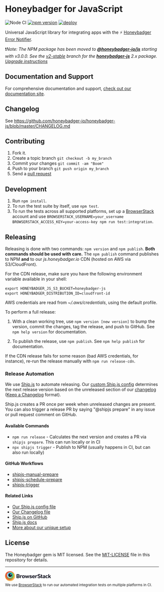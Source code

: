 # Honeybadger for JavaScript

![Node CI](https://github.com/honeybadger-io/honeybadger-js/workflows/Node%20CI/badge.svg)
[![npm version](https://badge.fury.io/js/%40honeybadger-io%2Fjs.svg)](https://badge.fury.io/js/%40honeybadger-io%2Fjs)
[![deploy](https://img.shields.io/badge/deploy-🛳%20Ship.js-blue?style=flat)](https://github.com/algolia/shipjs)

Universal JavaScript library for integrating apps with the :zap: [Honeybadger Error Notifier](http://honeybadger.io).

❗*Note: The NPM package has been moved to [**@honeybadger-io/js**](https://www.npmjs.com/package/@honeybadger-io/js) starting with v3.0.0. See the [v2-stable](https://github.com/honeybadger-io/honeybadger-js/tree/v2-stable) branch for the [**honeybadger-js**](https://www.npmjs.com/package/honeybadger-js) 2.x package. [Upgrade instructions](https://docs.honeybadger.io/lib/javascript/support/upgrading-to-v3.html)*

## Documentation and Support

For comprehensive documentation and support, [check out our documentation site](http://docs.honeybadger.io/lib/javascript/index.html).

## Changelog

See https://github.com/honeybadger-io/honeybadger-js/blob/master/CHANGELOG.md

## Contributing

1. Fork it.
2. Create a topic branch `git checkout -b my_branch`
3. Commit your changes `git commit -am "Boom"`
4. Push to your branch `git push origin my_branch`
5. Send a [pull request](https://github.com/honeybadger-io/honeybadger-js/pulls)

## Development

1. Run `npm install`.
2. To run the test suite by itself, use `npm test`.
3. To run the tests across all supported platforms, set up a [BrowserStack](https://www.browserstack.com/)
account and use `BROWSERSTACK_USERNAME=your_username BROWSERSTACK_ACCESS_KEY=your-access-key npm run test:integration`.

## Releasing

Releasing is done with two commands: `npm version` and `npm publish`. **Both
commands should be used with care.** The `npm publish` command publishes to NPM
**and** to our *js.honeybadger.io* CDN (hosted on AWS via S3/CloudFront).

For the CDN release, make sure you have the following environment variable
available in your shell:

```
export HONEYBADGER_JS_S3_BUCKET=honeybadger-js
export HONEYBADGER_DISTRIBUTION_ID=cloudfront-id
```

AWS credentials are read from *~/.aws/credentials*, using the default profile.

To perform a full release:

1. With a clean working tree, use `npm version [new version]` to bump the version, commit the
   changes, tag the release, and push to GitHub. See `npm help version` for
   documentation.

2. To publish the release, use `npm publish`. See `npm help publish` for
   documentation.

If the CDN release fails for some reason (bad AWS credentials, for instance),
re-run the release manually with `npm run release-cdn`.

### Release Automation

We use [Ship.js](https://github.com/algolia/shipjs) to automate releasing. Our [custom Ship.js config](https://github.com/honeybadger-io/honeybadger-js/blob/master/ship.config.js) determines the next release version based on the unreleased section of our [changelog](https://github.com/honeybadger-io/honeybadger-js/blob/master/CHANGELOG.md) ([Keep a Changelog](https://keepachangelog.com/en/1.0.0/) format).

Ship.js creates a PR once per week when unreleased changes are present. You can also trigger a release PR by saying "@shipjs prepare" in any issue or pull request comment on GitHub.

#### Available Commands

- `npm run release` - Calculates the next version and creates a PR via `shipjs prepare`. This can run locally or in CI
- `npx shipjs trigger` - Publish to NPM (usually happens in CI, but can also run locally)

#### GitHub Workflows

- [shipjs-manual-prepare](https://github.com/honeybadger-io/honeybadger-js/blob/master/.github/workflows/shipjs-manual-prepare.yml)
- [shipjs-schedule-prepare](https://github.com/honeybadger-io/honeybadger-js/blob/master/.github/workflows/shipjs-schedule-prepare.yml)
- [shipjs-trigger](https://github.com/honeybadger-io/honeybadger-js/blob/master/.github/workflows/shipjs-trigger.yml)

#### Related Links

- [Our Ship.js config file](https://github.com/honeybadger-io/honeybadger-js/blob/master/ship.config.js)
- [Our Changelog file](https://github.com/honeybadger-io/honeybadger-js/blob/master/CHANGELOG.md)
- [Ship.js on GitHub](https://github.com/algolia/shipjs)
- [Ship.js docs](https://community.algolia.com/shipjs/guide/)
- [More about our unique setup](https://www.joshuawood.net/notes/release-automation-with-ship-js-and-keep-a-changelog)

## License

The Honeybadger gem is MIT licensed. See the [MIT-LICENSE](https://raw.github.com/honeybadger-io/honeybadger-js/master/MIT-LICENSE) file in this repository for details.

---
<p><a href="https://www.browserstack.com/"><img src="/browserstack-logo.png" width="150"></a><br>
 <small>We use <a href="https://www.browserstack.com/">BrowserStack</a> to run our automated integration tests on multiple platforms in CI.</small></p>
